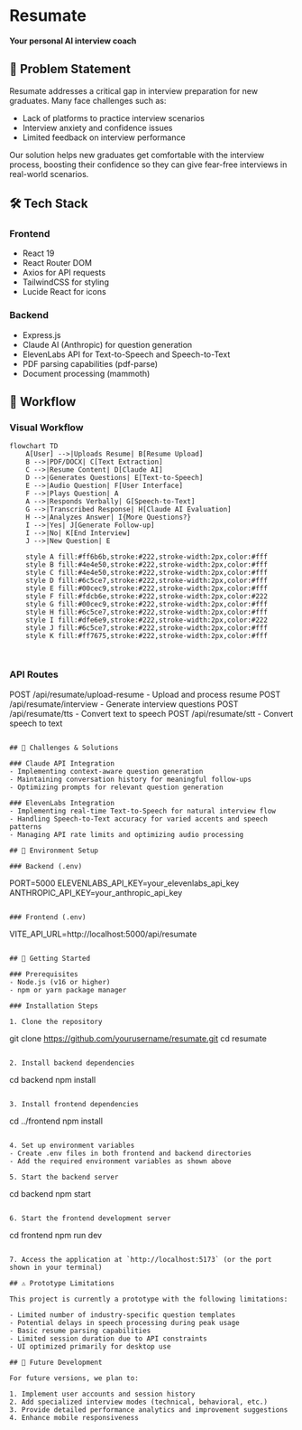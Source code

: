 # Resumate

**Your personal AI interview coach**

## 📝 Problem Statement

Resumate addresses a critical gap in interview preparation for new graduates. Many face challenges such as:

- Lack of platforms to practice interview scenarios
- Interview anxiety and confidence issues
- Limited feedback on interview performance

Our solution helps new graduates get comfortable with the interview process, boosting their confidence so they can give fear-free interviews in real-world scenarios.

## 🛠️ Tech Stack

### Frontend
- React 19
- React Router DOM
- Axios for API requests
- TailwindCSS for styling
- Lucide React for icons

### Backend
- Express.js
- Claude AI (Anthropic) for question generation
- ElevenLabs API for Text-to-Speech and Speech-to-Text
- PDF parsing capabilities (pdf-parse)
- Document processing (mammoth)

## 🔄 Workflow

### Visual Workflow

```mermaid
flowchart TD
    A[User] -->|Uploads Resume| B[Resume Upload]
    B -->|PDF/DOCX| C[Text Extraction]
    C -->|Resume Content| D[Claude AI]
    D -->|Generates Questions| E[Text-to-Speech]
    E -->|Audio Question| F[User Interface]
    F -->|Plays Question| A
    A -->|Responds Verbally| G[Speech-to-Text]
    G -->|Transcribed Response| H[Claude AI Evaluation]
    H -->|Analyzes Answer| I{More Questions?}
    I -->|Yes| J[Generate Follow-up]
    I -->|No| K[End Interview]
    J -->|New Question| E
    
    style A fill:#ff6b6b,stroke:#222,stroke-width:2px,color:#fff
    style B fill:#4e4e50,stroke:#222,stroke-width:2px,color:#fff
    style C fill:#4e4e50,stroke:#222,stroke-width:2px,color:#fff
    style D fill:#6c5ce7,stroke:#222,stroke-width:2px,color:#fff
    style E fill:#00cec9,stroke:#222,stroke-width:2px,color:#fff
    style F fill:#fdcb6e,stroke:#222,stroke-width:2px,color:#222
    style G fill:#00cec9,stroke:#222,stroke-width:2px,color:#fff
    style H fill:#6c5ce7,stroke:#222,stroke-width:2px,color:#fff
    style I fill:#dfe6e9,stroke:#222,stroke-width:2px,color:#222
    style J fill:#6c5ce7,stroke:#222,stroke-width:2px,color:#fff
    style K fill:#ff7675,stroke:#222,stroke-width:2px,color:#fff



```
### API Routes
POST /api/resumate/upload-resume - Upload and process resume
POST /api/resumate/interview - Generate interview questions
POST /api/resumate/tts - Convert text to speech
POST /api/resumate/stt - Convert speech to text
```

## 🧩 Challenges & Solutions

### Claude API Integration
- Implementing context-aware question generation
- Maintaining conversation history for meaningful follow-ups
- Optimizing prompts for relevant question generation

### ElevenLabs Integration
- Implementing real-time Text-to-Speech for natural interview flow
- Handling Speech-to-Text accuracy for varied accents and speech patterns
- Managing API rate limits and optimizing audio processing

## 🔐 Environment Setup

### Backend (.env)
```
PORT=5000
ELEVENLABS_API_KEY=your_elevenlabs_api_key
ANTHROPIC_API_KEY=your_anthropic_api_key
```

### Frontend (.env)
```
VITE_API_URL=http://localhost:5000/api/resumate
```

## 🚀 Getting Started

### Prerequisites
- Node.js (v16 or higher)
- npm or yarn package manager

### Installation Steps

1. Clone the repository
   ```
   git clone https://github.com/yourusername/resumate.git
   cd resumate
   ```

2. Install backend dependencies
   ```
   cd backend
   npm install
   ```

3. Install frontend dependencies
   ```
   cd ../frontend
   npm install
   ```

4. Set up environment variables
   - Create .env files in both frontend and backend directories
   - Add the required environment variables as shown above

5. Start the backend server
   ```
   cd backend
   npm start
   ```

6. Start the frontend development server
   ```
   cd frontend
   npm run dev
   ```

7. Access the application at `http://localhost:5173` (or the port shown in your terminal)

## ⚠️ Prototype Limitations

This project is currently a prototype with the following limitations:

- Limited number of industry-specific question templates
- Potential delays in speech processing during peak usage
- Basic resume parsing capabilities
- Limited session duration due to API constraints
- UI optimized primarily for desktop use

## 🔮 Future Development

For future versions, we plan to:

1. Implement user accounts and session history
2. Add specialized interview modes (technical, behavioral, etc.)
3. Provide detailed performance analytics and improvement suggestions
4. Enhance mobile responsiveness

